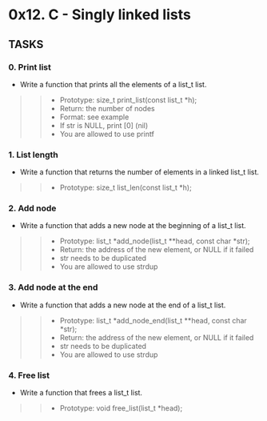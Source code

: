 # 0x12. C - Singly linked lists

## TASKS

### 0. Print list
- Write a function that prints all the elements of a list_t list.
> > * Prototype: size_t print_list(const list_t *h);
> > * Return: the number of nodes
> > * Format: see example
> > * If str is NULL, print [0] (nil)
> > * You are allowed to use printf

### 1. List length
- Write a function that returns the number of elements in a linked list_t list.
> > * Prototype: size_t list_len(const list_t *h);

### 2. Add node
- Write a function that adds a new node at the beginning of a list_t list.
> > * Prototype: list_t *add_node(list_t **head, const char *str);
> > * Return: the address of the new element, or NULL if it failed
> > * str needs to be duplicated
> > * You are allowed to use strdup

### 3. Add node at the end
- Write a function that adds a new node at the end of a list_t list.
> > * Prototype: list_t *add_node_end(list_t **head, const char *str);
> > * Return: the address of the new element, or NULL if it failed
> > * str needs to be duplicated
> > * You are allowed to use strdup

### 4. Free list
- Write a function that frees a list_t list.
> > * Prototype: void free_list(list_t *head);

